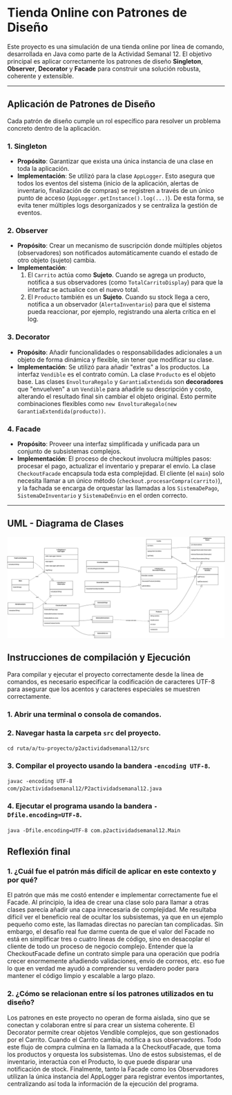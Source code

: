 # Tienda Online con Patrones de Diseño

Este proyecto es una simulación de una tienda online por línea de comando, desarrollada en Java como parte de la Actividad Semanal 12. El objetivo principal es aplicar correctamente los patrones de diseño **Singleton**, **Observer**, **Decorator** y **Facade** para construir una solución robusta, coherente y extensible.

---

## Aplicación de Patrones de Diseño

Cada patrón de diseño cumple un rol específico para resolver un problema concreto dentro de la aplicación.

### 1. Singleton
* **Propósito**: Garantizar que exista una única instancia de una clase en toda la aplicación.
* **Implementación**: Se utilizó para la clase `AppLogger`. Esto asegura que todos los eventos del sistema (inicio de la aplicación, alertas de inventario, finalización de compras) se registren a través de un único punto de acceso (`AppLogger.getInstance().log(...)`). De esta forma, se evita tener múltiples logs desorganizados y se centraliza la gestión de eventos.

### 2. Observer
* **Propósito**: Crear un mecanismo de suscripción donde múltiples objetos (observadores) son notificados automáticamente cuando el estado de otro objeto (sujeto) cambia.
* **Implementación**:
    1.  El `Carrito` actúa como **Sujeto**. Cuando se agrega un producto, notifica a sus observadores (como `TotalCarritoDisplay`) para que la interfaz se actualice con el nuevo total.
    2.  El `Producto` también es un **Sujeto**. Cuando su stock llega a cero, notifica a un observador (`AlertaInventario`) para que el sistema pueda reaccionar, por ejemplo, registrando una alerta crítica en el log.

### 3. Decorator
* **Propósito**: Añadir funcionalidades o responsabilidades adicionales a un objeto de forma dinámica y flexible, sin tener que modificar su clase.
* **Implementación**: Se utilizó para añadir "extras" a los productos. La interfaz `Vendible` es el contrato común. La clase `Producto` es el objeto base. Las clases `EnvolturaRegalo` y `GarantiaExtendida` son **decoradores** que "envuelven" a un `Vendible` para añadirle su descripción y costo, alterando el resultado final sin cambiar el objeto original. Esto permite combinaciones flexibles como `new EnvolturaRegalo(new GarantiaExtendida(producto))`.

### 4. Facade
* **Propósito**: Proveer una interfaz simplificada y unificada para un conjunto de subsistemas complejos.
* **Implementación**: El proceso de checkout involucra múltiples pasos: procesar el pago, actualizar el inventario y preparar el envío. La clase `CheckoutFacade` encapsula toda esta complejidad. El cliente (el `main`) solo necesita llamar a un único método (`checkout.procesarCompra(carrito)`), y la fachada se encarga de orquestar las llamadas a los `SistemaDePago`, `SistemaDeInventario` y `SistemaDeEnvio` en el orden correcto.

---

##  UML - Diagrama de Clases

![UML](docs/UML.png)

## Instrucciones de compilación y Ejecución
Para compilar y ejecutar el proyecto correctamente desde la línea de comandos, es necesario especificar la codificación de caracteres UTF-8 para asegurar que los acentos y caracteres especiales se muestren correctamente.

### 1. Abrir una terminal o consola de comandos.

### 2. Navegar hasta la carpeta `src` del proyecto.

`cd ruta/a/tu-proyecto/p2actividadsemanal12/src`

### 3. Compilar el proyecto usando la bandera `-encoding UTF-8`.

`javac -encoding UTF-8 com/p2actividadsemanal12/P2actividadsemanal12.java`

### 4. Ejecutar el programa usando la bandera `-Dfile.encoding=UTF-8`.

`java -Dfile.encoding=UTF-8 com.p2actividadsemanal12.Main`

## Reflexión final
### 1. ¿Cuál fue el patrón más difícil de aplicar en este contexto y por qué?
El patrón que más me costó entender e implementar correctamente fue el Facade. Al principio, la idea de crear una clase solo para llamar a otras clases parecía añadir una capa innecesaria de complejidad. Me resultaba difícil ver el beneficio real de ocultar los subsistemas, ya que en un ejemplo pequeño como este, las llamadas directas no parecían tan complicadas. Sin embargo, el desafío real fue darme cuenta de que el valor del Facade no está en simplificar tres o cuatro líneas de código, sino en desacoplar el cliente de todo un proceso de negocio complejo. Entender que la CheckoutFacade define un contrato simple para una operación que podría crecer enormemente añadiendo validaciones, envío de correos, etc. eso fue lo que en verdad me ayudó a comprender su verdadero poder para mantener el código limpio y escalable a largo plazo.

### 2. ¿Cómo se relacionan entre sí los patrones utilizados en tu diseño?
Los patrones en este proyecto no operan de forma aislada, sino que se conectan y colaboran entre sí para crear un sistema coherente. El Decorator permite crear objetos Vendible complejos, que son gestionados por el Carrito. Cuando el Carrito cambia, notifica a sus observadores. Todo este flujo de compra culmina en la llamada a la CheckoutFacade, que toma los productos y orquesta los subsistemas. Uno de estos subsistemas, el de inventario, interactúa con el Producto, lo que puede disparar una notificación de stock. Finalmente, tanto la Facade como los Observadores utilizan la única instancia del AppLogger para registrar eventos importantes, centralizando así toda la información de la ejecución del programa.